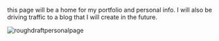 this page will be a home for my portfolio and personal info. I will also be driving traffic to a blog that I will create in the future. 


![roughdraftpersonalpage](https://user-images.githubusercontent.com/25188844/132418052-a6955ba2-96d7-457c-944c-ad8012219f39.gif)

